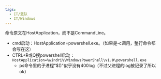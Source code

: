 ```yaml
---
tags:
  - IT/蓝队
  - IT/Windows
---
```

命令原文在HostApplication，而不是CommandLine。
- cmd启动：HostApplication=powershell.exe。（如果是-c调用，整行命令都会写在这）
- CTRL+R或Q搜powershell启动：`HostApplication=%windri%\WindowsPowerShell\v1.0\powershell.exe`
	- ps命令里的子进程"$()"似乎没有400log（不过父进程的log被记录了所以ok）